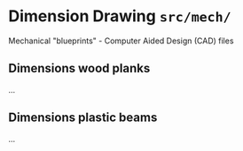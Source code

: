 # Dimension Drawing `src/mech/`

Mechanical "blueprints" - Computer Aided Design (CAD) files

## Dimensions wood planks
...

## Dimensions plastic beams
...


